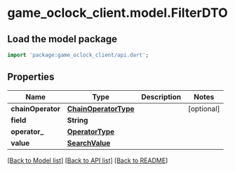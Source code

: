 # game_oclock_client.model.FilterDTO

## Load the model package
```dart
import 'package:game_oclock_client/api.dart';
```

## Properties
Name | Type | Description | Notes
------------ | ------------- | ------------- | -------------
**chainOperator** | [**ChainOperatorType**](ChainOperatorType.md) |  | [optional] 
**field** | **String** |  | 
**operator_** | [**OperatorType**](OperatorType.md) |  | 
**value** | [**SearchValue**](SearchValue.md) |  | 

[[Back to Model list]](../README.md#documentation-for-models) [[Back to API list]](../README.md#documentation-for-api-endpoints) [[Back to README]](../README.md)


